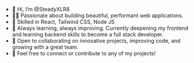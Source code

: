 - 👋 Hi, I’m @SteadyXLR8
- 👨‍💻 Passionate about building beautiful, performant web applications.
- 🔧 Skilled in React, Tailwind CSS, Node JS
- 🚀 Always learning, always improving. Currently deepening my frontend and learning backend skills to become a full stack developer.
- 🌱 Open to collaborating on innovative projects, improving code, and growing with a great team.
- 💬 Feel free to connect or contribute to any of my projects!



<!---
SteadyXLR8/SteadyXLR8 is a ✨ special ✨ repository because its `README.md` (this file) appears on your GitHub profile.
You can click the Preview link to take a look at your changes.
--->
